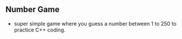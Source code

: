 ## Number Game

- super simple game where you guess a number between 1 to 250
to practice C++ coding.